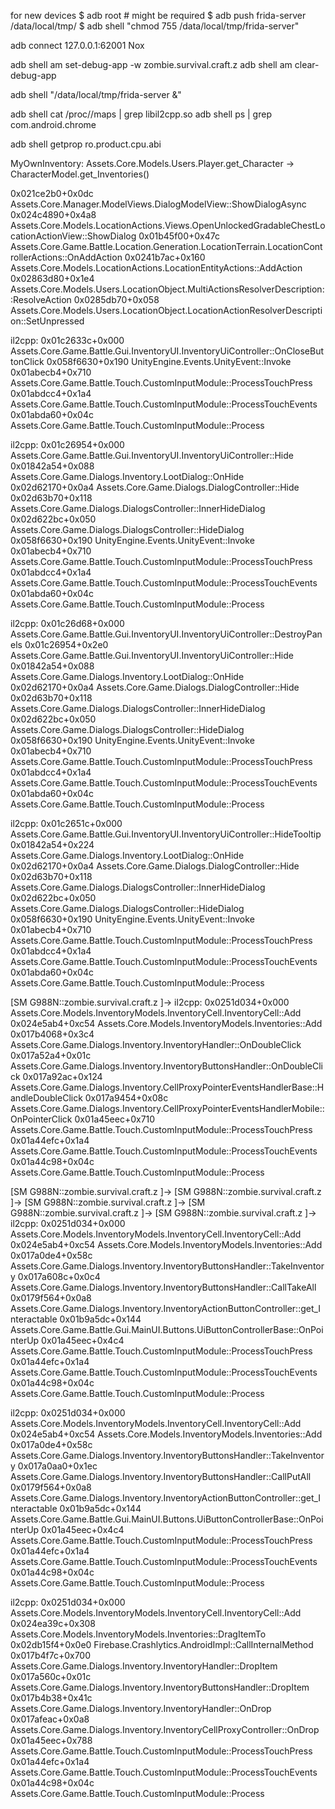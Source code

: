 for new devices
$ adb root # might be required
$ adb push frida-server /data/local/tmp/
$ adb shell "chmod 755 /data/local/tmp/frida-server"

adb connect 127.0.0.1:62001 Nox

adb shell am set-debug-app -w zombie.survival.craft.z
adb shell am clear-debug-app

adb shell "/data/local/tmp/frida-server &"



adb shell cat /proc/<pid>/maps | grep libil2cpp.so
adb shell ps | grep com.android.chrome

adb shell getprop ro.product.cpu.abi




MyOwnInventory: Assets.Core.Models.Users.Player.get_Character -> CharacterModel.get_Inventories()





0x021ce2b0+0x0dc Assets.Core.Manager.ModelViews.DialogModelView::ShowDialogAsync
0x024c4890+0x4a8 Assets.Core.Models.LocationActions.Views.OpenUnlockedGradableChestLocationActionView::ShowDialog
0x01b45f00+0x47c Assets.Core.Game.Battle.Location.Generation.LocationTerrain.LocationControllerActions::OnAddAction
0x0241b7ac+0x160 Assets.Core.Models.LocationActions.LocationEntityActions::AddAction
0x02863d80+0x1e4 Assets.Core.Models.Users.LocationObject.MultiActionsResolverDescription::ResolveAction
0x0285db70+0x058 Assets.Core.Models.Users.LocationObject.LocationActionResolverDescription::SetUnpressed

il2cpp: 
0x01c2633c+0x000 Assets.Core.Game.Battle.Gui.InventoryUI.InventoryUiController::OnCloseButtonClick
0x058f6630+0x190 UnityEngine.Events.UnityEvent::Invoke
0x01abecb4+0x710 Assets.Core.Game.Battle.Touch.CustomInputModule::ProcessTouchPress
0x01abdcc4+0x1a4 Assets.Core.Game.Battle.Touch.CustomInputModule::ProcessTouchEvents
0x01abda60+0x04c Assets.Core.Game.Battle.Touch.CustomInputModule::Process

il2cpp: 
0x01c26954+0x000 Assets.Core.Game.Battle.Gui.InventoryUI.InventoryUiController::Hide
0x01842a54+0x088 Assets.Core.Game.Dialogs.Inventory.LootDialog::OnHide
0x02d62170+0x0a4 Assets.Core.Game.Dialogs.DialogController::Hide
0x02d63b70+0x118 Assets.Core.Game.Dialogs.DialogsController::InnerHideDialog
0x02d622bc+0x050 Assets.Core.Game.Dialogs.DialogsController::HideDialog
0x058f6630+0x190 UnityEngine.Events.UnityEvent::Invoke
0x01abecb4+0x710 Assets.Core.Game.Battle.Touch.CustomInputModule::ProcessTouchPress
0x01abdcc4+0x1a4 Assets.Core.Game.Battle.Touch.CustomInputModule::ProcessTouchEvents
0x01abda60+0x04c Assets.Core.Game.Battle.Touch.CustomInputModule::Process

il2cpp:
0x01c26d68+0x000 Assets.Core.Game.Battle.Gui.InventoryUI.InventoryUiController::DestroyPanels
0x01c26954+0x2e0 Assets.Core.Game.Battle.Gui.InventoryUI.InventoryUiController::Hide
0x01842a54+0x088 Assets.Core.Game.Dialogs.Inventory.LootDialog::OnHide
0x02d62170+0x0a4 Assets.Core.Game.Dialogs.DialogController::Hide
0x02d63b70+0x118 Assets.Core.Game.Dialogs.DialogsController::InnerHideDialog
0x02d622bc+0x050 Assets.Core.Game.Dialogs.DialogsController::HideDialog
0x058f6630+0x190 UnityEngine.Events.UnityEvent::Invoke
0x01abecb4+0x710 Assets.Core.Game.Battle.Touch.CustomInputModule::ProcessTouchPress
0x01abdcc4+0x1a4 Assets.Core.Game.Battle.Touch.CustomInputModule::ProcessTouchEvents
0x01abda60+0x04c Assets.Core.Game.Battle.Touch.CustomInputModule::Process

il2cpp: 
0x01c2651c+0x000 Assets.Core.Game.Battle.Gui.InventoryUI.InventoryUiController::HideTooltip
0x01842a54+0x224 Assets.Core.Game.Dialogs.Inventory.LootDialog::OnHide
0x02d62170+0x0a4 Assets.Core.Game.Dialogs.DialogController::Hide
0x02d63b70+0x118 Assets.Core.Game.Dialogs.DialogsController::InnerHideDialog
0x02d622bc+0x050 Assets.Core.Game.Dialogs.DialogsController::HideDialog
0x058f6630+0x190 UnityEngine.Events.UnityEvent::Invoke
0x01abecb4+0x710 Assets.Core.Game.Battle.Touch.CustomInputModule::ProcessTouchPress
0x01abdcc4+0x1a4 Assets.Core.Game.Battle.Touch.CustomInputModule::ProcessTouchEvents
0x01abda60+0x04c Assets.Core.Game.Battle.Touch.CustomInputModule::Process


































[SM G988N::zombie.survival.craft.z ]-> il2cpp: 
0x0251d034+0x000 Assets.Core.Models.InventoryModels.InventoryCell.InventoryCell::Add
0x024e5ab4+0xc54 Assets.Core.Models.InventoryModels.Inventories::Add
0x017b4068+0x3c4 Assets.Core.Game.Dialogs.Inventory.InventoryHandler::OnDoubleClick
0x017a52a4+0x01c Assets.Core.Game.Dialogs.Inventory.InventoryButtonsHandler::OnDoubleClick
0x017a92ac+0x124 Assets.Core.Game.Dialogs.Inventory.CellProxyPointerEventsHandlerBase::HandleDoubleClick
0x017a9454+0x08c Assets.Core.Game.Dialogs.Inventory.CellProxyPointerEventsHandlerMobile::OnPointerClick
0x01a45eec+0x710 Assets.Core.Game.Battle.Touch.CustomInputModule::ProcessTouchPress
0x01a44efc+0x1a4 Assets.Core.Game.Battle.Touch.CustomInputModule::ProcessTouchEvents
0x01a44c98+0x04c Assets.Core.Game.Battle.Touch.CustomInputModule::Process

[SM G988N::zombie.survival.craft.z ]->
[SM G988N::zombie.survival.craft.z ]->
[SM G988N::zombie.survival.craft.z ]->
[SM G988N::zombie.survival.craft.z ]->
[SM G988N::zombie.survival.craft.z ]-> il2cpp: 
0x0251d034+0x000 Assets.Core.Models.InventoryModels.InventoryCell.InventoryCell::Add
0x024e5ab4+0xc54 Assets.Core.Models.InventoryModels.Inventories::Add
0x017a0de4+0x58c Assets.Core.Game.Dialogs.Inventory.InventoryButtonsHandler::TakeInventory
0x017a608c+0x0c4 Assets.Core.Game.Dialogs.Inventory.InventoryButtonsHandler::CallTakeAll
0x0179f564+0x0a8 Assets.Core.Game.Dialogs.Inventory.InventoryActionButtonController::get_Interactable
0x01b9a5dc+0x144 Assets.Core.Game.Battle.Gui.MainUI.Buttons.UiButtonControllerBase::OnPointerUp
0x01a45eec+0x4c4 Assets.Core.Game.Battle.Touch.CustomInputModule::ProcessTouchPress
0x01a44efc+0x1a4 Assets.Core.Game.Battle.Touch.CustomInputModule::ProcessTouchEvents
0x01a44c98+0x04c Assets.Core.Game.Battle.Touch.CustomInputModule::Process

il2cpp: 
0x0251d034+0x000 Assets.Core.Models.InventoryModels.InventoryCell.InventoryCell::Add
0x024e5ab4+0xc54 Assets.Core.Models.InventoryModels.Inventories::Add
0x017a0de4+0x58c Assets.Core.Game.Dialogs.Inventory.InventoryButtonsHandler::TakeInventory
0x017a0aa0+0x1ec Assets.Core.Game.Dialogs.Inventory.InventoryButtonsHandler::CallPutAll
0x0179f564+0x0a8 Assets.Core.Game.Dialogs.Inventory.InventoryActionButtonController::get_Interactable
0x01b9a5dc+0x144 Assets.Core.Game.Battle.Gui.MainUI.Buttons.UiButtonControllerBase::OnPointerUp
0x01a45eec+0x4c4 Assets.Core.Game.Battle.Touch.CustomInputModule::ProcessTouchPress
0x01a44efc+0x1a4 Assets.Core.Game.Battle.Touch.CustomInputModule::ProcessTouchEvents
0x01a44c98+0x04c Assets.Core.Game.Battle.Touch.CustomInputModule::Process

il2cpp: 
0x0251d034+0x000 Assets.Core.Models.InventoryModels.InventoryCell.InventoryCell::Add
0x024ea39c+0x308 Assets.Core.Models.InventoryModels.Inventories::DragItemTo
0x02db15f4+0x0e0 Firebase.Crashlytics.AndroidImpl::CallInternalMethod
0x017b4f7c+0x700 Assets.Core.Game.Dialogs.Inventory.InventoryHandler::DropItem
0x017a560c+0x01c Assets.Core.Game.Dialogs.Inventory.InventoryButtonsHandler::DropItem
0x017b4b38+0x41c Assets.Core.Game.Dialogs.Inventory.InventoryHandler::OnDrop
0x017afeac+0x0a8 Assets.Core.Game.Dialogs.Inventory.InventoryCellProxyController::OnDrop
0x01a45eec+0x788 Assets.Core.Game.Battle.Touch.CustomInputModule::ProcessTouchPress
0x01a44efc+0x1a4 Assets.Core.Game.Battle.Touch.CustomInputModule::ProcessTouchEvents
0x01a44c98+0x04c Assets.Core.Game.Battle.Touch.CustomInputModule::Process
